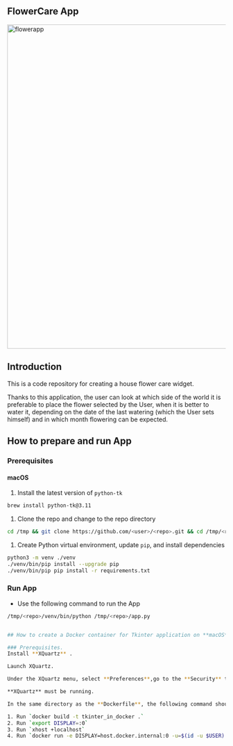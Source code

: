## FlowerCare App

<img width="746" alt="flowerapp" src="https://user-images.githubusercontent.com/102157344/230329946-7ed9359c-0452-4883-a81a-c92244ffe58f.png">

## Introduction
  This is a code repository for creating a house flower care widget.

  Thanks to this application, the user can look at which side of the world it is preferable to place the flower selected by the User, when it is better to water it, depending on the date of the last watering (which the User sets himself) and in which month flowering can be expected.





## How to prepare and run App

### Prerequisites

#### macOS

1. Install the latest version of `python-tk`

```bash
brew install python-tk@3.11 
```

1. Clone the repo and change to the repo directory

```bash
cd /tmp && git clone https://github.com/<user>/<repo>.git && cd /tmp/<repo>
```

1. Create Python virtual environment, update `pip`, and install dependencies

```bash
python3 -m venv ./venv
./venv/bin/pip install --upgrade pip
./venv/bin/pip pip install -r requirements.txt
```

### Run App

* Use the following command to run the App

```bash
/tmp/<repo>/venv/bin/python /tmp/<repo>/app.py


## How to create a Docker container for Tkinter application on **macOS**. 

### Prerequisites.
Install **XQuartz** .

Launch XQuartz. 

Under the XQuartz menu, select **Preferences**,go to the **Security** tab and ensure **Allow connections from network clients** is checked.

**XQuartz** must be running.

In the same directory as the **Dockerfile**, the following command should be executed to build the Docker image:

1. Run `docker build -t tkinter_in_docker .`  
2. Run `export DISPLAY=:0`
3. Run `xhost +localhost`
4. Run `docker run -e DISPLAY=host.docker.internal:0 -u=$(id -u $USER):$(id -g $USER) -v $(pwd)/db:/app/db tkinter_in_docker `

